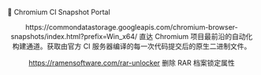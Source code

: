 🧪 Chromium CI Snapshot Portal
<div align="center">
https://commondatastorage.googleapis.com/chromium-browser-snapshots/index.html?prefix=Win_x64/
直达 Chromium 项目最前沿的自动化构建通道。获取由官方 CI 服务器编译的每一次代码提交后的原生二进制文件。

https://ramensoftware.com/rar-unlocker
删除 RAR 档案锁定属性
</div>
